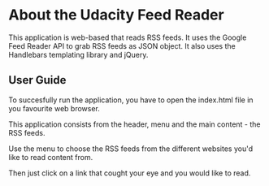 # About the Udacity Feed Reader

This application is web-based that reads RSS feeds. It uses the Google Feed Reader API to grab RSS feeds as JSON object. It also uses the Handlebars templating library and jQuery.


## User Guide

To succesfully run the application, you have to open the index.html file in you favourite web browser.

This application consists from the header, menu and the main content - the RSS feeds.

Use the menu to choose the RSS feeds from the different websites you'd like to read content from.

Then just click on a link that cought your eye and you would like to read.